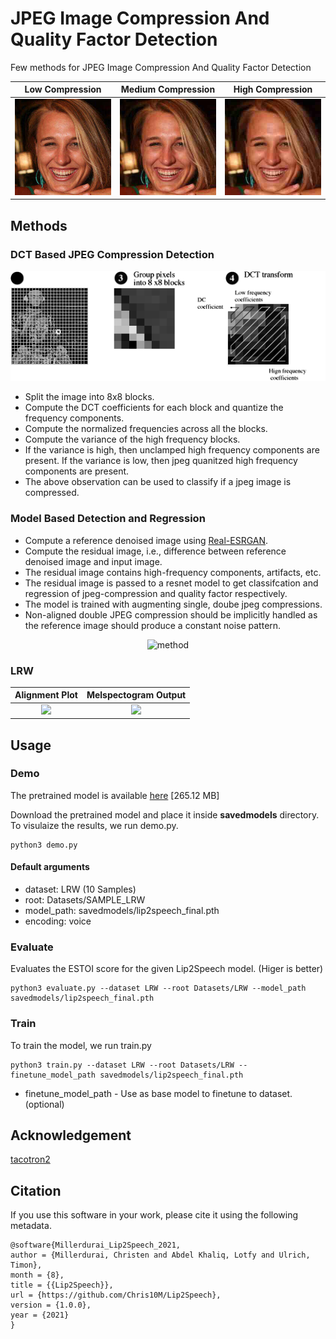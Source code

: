 # JPEG Image Compression And Quality Factor Detection

Few methods for JPEG Image Compression And Quality Factor Detection


Low Compression            |  Medium Compression       |  High Compression 
:-------------------------:|:-------------------------:|:-------------------------:
![](images/high.png)       |  ![](images/mid.png)      |  ![](images/low.png)


## Methods

### DCT Based JPEG Compression Detection

<p align="center">
<img src="images/dct.gif" alt="method" width="600"/></br>
</p>

* Split the image into 8x8 blocks.
* Compute the DCT coefficients for each block and quantize the frequency components.
* Compute the normalized frequencies across all the blocks.
* Compute the variance of the high frequency blocks.
* If the variance is high, then unclamped high frequency components are present. If the variance is low, then jpeg quanitzed high frequency components are present.
* The above observation can be used to classify if a jpeg image is compressed. 

### Model Based Detection and Regression


* Compute a reference denoised image using [Real-ESRGAN](https://github.com/xinntao/Real-ESRGAN).
* Compute the residual image, i.e., difference between reference denoised image and input image.
* The residual image contains high-frequency components, artifacts, etc.
* The residual image is passed to a resnet model to get classifcation and regression of jpeg-compression and quality factor respectively.
* The model is trained with augmenting single, doube jpeg compressions.
* Non-aligned double JPEG compression should be implicitly handled as the reference image should produce a constant noise pattern. 


<p align="center">
<img src="images/method_overview.png" alt="method" width="600"/></br>
</p>

### LRW 
Alignment Plot                      |  Melspectogram Output          
:-------------------------:|:-------------------------:|
![](images/attention.png)       |  ![](images/meloutput.png)  


## Usage

### Demo

The pretrained model is available [here](https://www.mediafire.com/file/evktjxytts2t72c/lip2speech_final.pth/file) [265.12 MB]

Download the pretrained model and place it inside **savedmodels** directory. To visulaize the results,  we run demo.py.

```
python3 demo.py
``` 

#### Default arguments

* dataset: LRW (10 Samples)
* root: Datasets/SAMPLE_LRW
* model_path: savedmodels/lip2speech_final.pth
* encoding: voice


### Evaluate 

Evaluates the ESTOI score for the given Lip2Speech model. (Higer is better)

```
python3 evaluate.py --dataset LRW --root Datasets/LRW --model_path savedmodels/lip2speech_final.pth
```


### Train

To train the model, we run train.py

```
python3 train.py --dataset LRW --root Datasets/LRW --finetune_model_path savedmodels/lip2speech_final.pth
```

* finetune_model_path - Use as base model to finetune to dataset. (optional)



## Acknowledgement

[tacotron2](https://github.com/NVIDIA/tacotron2)


## Citation

If you use this software in your work, please cite it using the following metadata.


```
@software{Millerdurai_Lip2Speech_2021,
author = {Millerdurai, Christen and Abdel Khaliq, Lotfy and Ulrich, Timon},
month = {8},
title = {{Lip2Speech}},
url = {https://github.com/Chris10M/Lip2Speech},
version = {1.0.0},
year = {2021}
}

